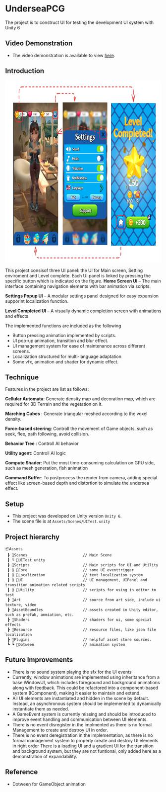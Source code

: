 # UnderseaPCG
The project is to construct UI for testing the development UI system with Unity 6
## Video Demonstration
* The video demonstration is available to view [here](https://youtu.be/5JS3QZU3JSY).
## Introduction
<p align="center">
    <img src="pics/flow.png" height="586" width="812">
</p>

This project consisof three UI panel: the UI for Main screen, Setting enviroment and Level complete. Each UI panel is linked by pressing the specific button which is indicated on the figure.
**Home Screen UI** – The main interface containing navigation elements with bar animation via scripts.

**Settings Popup UI** – A modular settings panel designed for easy expansion supporint localization function.

**Level Completed UI** – A visually dynamic completion screen with animations and effects

The implemented functions are included as the following
* Button pressing animation implemented by scripts.
* UI pop-up animation, transition and blur effect.
* UI management system for ease of maintenance across different screens.
* Localization structured for multi-language adaptation 
* Some vfx, animation and shader for dynamic effect.

## Technique
Features in the project are list as follows:

**Cellular Automata**: Generate density map and decoration map, which are required for 3D Terrain and the vegetation on it.

**Marching Cubes** : Generate triangular meshed according to the voxel density.

**Force-based steering**: Controll the movement of Game objects, such as seek, flee, path following, avoid collision.

**Behavior Tree** : Controll AI behavior

**Utility agent**: Controll AI logic

**Compute Shader**: Put the most time-consuming calculation on GPU side, such as mesh generation, fish animation

**Command Buffer**: To postprocess the render from camera, adding special effect like screen-based depth and distortion to simulate the undersea effect.

## Setup
* This project was developed on Unity version `Unity 6`.
* The scene file is at `Assets/Scenes/UITest.unity`

## Project hierarchy
```commandline
📦Assets
 ┣ 📂Scenes                         // Main Scene
 ┃ ┗ 📜UITest.unity                   
 ┣ 📂Scripts                        // Main scripts for UI and Utility
 ┃ ┣ 📂Core                         // some UI eventtrigger
 ┃ ┣ 📂Localization                 // text localization system
 ┃ ┣ 📂UI                           // UI management, UIPanel and transition animation related scripts
 ┃ ┣ 📂Utility                      // scripts for using in editor to test 
 ┣ 📂Art                            // source from art side, include ui texture, video
 ┣ 📂AssetBoundles                  // assets created in Unity editor, such as prefab, anmiation, etc.
 ┣ 📂Shaders                        // shaders for ui, some special effects
 ┣ 📂Resource                       // resource files, like json file localization
 ┣ 📂Plugins                        // helpfuf asset store sources.
 ┗ ┗ 📂Dotween                      // animation system
 ```

## Future Improvements
* There is no sound system playing the sfx for the UI events
* Currently, window animations are implemented using inheritance from a base WindowUI, which includes foreground and background animations along with feedback. This could be refactored into a component-based system (IComponent), making it easier to maintain and extend.
* All UI elements are instantiated and hidden in the scene by default. Instead, an asynchronous system should be implemented to dynamically instantiate them as needed.
* A GameEvent system is currently missing and should be introduced to improve event handling and communication between UI elements.
* There is no event disregister in the implmented as there is no formal Management to create and destroy UI in order.
* There is no event deregistration in the implementation, as there is no formal management system to properly create and destroy UI elements in right order
There is a loading UI and a gradient UI for the transition and background system, but they are not funtional, only added here as a demonstration of expandability.

## Reference
* Dotween for GameObject animation